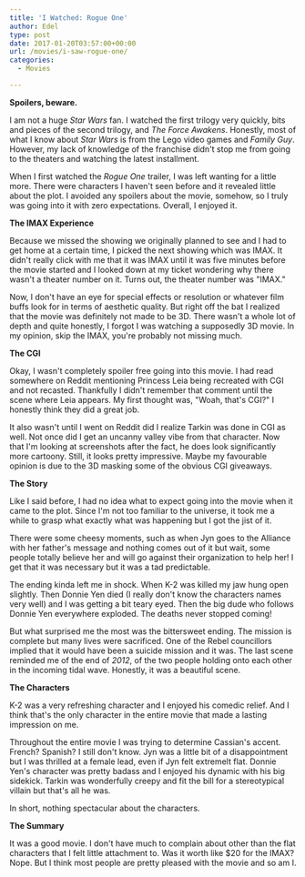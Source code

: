 ```yaml
---
title: 'I Watched: Rogue One'
author: Edel
type: post
date: 2017-01-20T03:57:00+00:00
url: /movies/i-saw-rogue-one/
categories:
  - Movies

---
```

**Spoilers, beware.**

I am not a huge _Star Wars_ fan. I watched the first trilogy very quickly, bits and pieces of the second trilogy, and _The Force Awakens_. Honestly, most of what I know about _Star Wars_ is from the Lego video games and _Family Guy_. However, my lack of knowledge of the franchise didn't stop me from going to the theaters and watching the latest installment.

When I first watched the _Rogue One_ trailer, I was left wanting for a little more. There were characters I haven't seen before and it revealed little about the plot. I avoided any spoilers about the movie, somehow, so I truly was going into it with zero expectations. Overall, I enjoyed it.

<p class="subhead">
  <strong>The IMAX Experience</strong>
</p>

Because we missed the showing we originally planned to see and I had to get home at a certain time, I picked the next showing which was IMAX. It didn't really click with me that it was IMAX until it was five minutes before the movie started and I looked down at my ticket wondering why there wasn't a theater number on it. Turns out, the theater number was "IMAX."

Now, I don't have an eye for special effects or resolution or whatever film buffs look for in terms of aesthetic quality. But right off the bat I realized that the movie was definitely not made to be 3D. There wasn't a whole lot of depth and quite honestly, I forgot I was watching a supposedly 3D movie. In my opinion, skip the IMAX, you're probably not missing much.

<p class="subhead">
  <strong>The CGI</strong>
</p>

Okay, I wasn't completely spoiler free going into this movie. I had read somewhere on Reddit mentioning Princess Leia being recreated with CGI and not recasted. Thankfully I didn't remember that comment until the scene where Leia appears. My first thought was, "Woah, that's CGI?" I honestly think they did a great job.

It also wasn't until I went on Reddit did I realize Tarkin was done in CGI as well. Not once did I get an uncanny valley vibe from that character. Now that I'm looking at screenshots after the fact, he does look significantly more cartoony. Still, it looks pretty impressive. Maybe my favourable opinion is due to the 3D masking some of the obvious CGI giveaways.

<p class="subhead">
  <strong>The Story</strong>
</p>

Like I said before, I had no idea what to expect going into the movie when it came to the plot. Since I'm not too familiar to the universe, it took me a while to grasp what exactly what was happening but I got the jist of it.

There were some cheesy moments, such as when Jyn goes to the Alliance with her father's message and nothing comes out of it but wait, some people totally believe her and will go against their organization to help her! I get that it was necessary but it was a tad predictable.

The ending kinda left me in shock. When K-2 was killed my jaw hung open slightly. Then Donnie Yen died (I really don't know the characters names very well) and I was getting a bit teary eyed. Then the big dude who follows Donnie Yen everywhere exploded. The deaths never stopped coming!

But what surprised me the most was the bittersweet ending. The mission is complete but many lives were sacrificed. One of the Rebel councillors implied that it would have been a suicide mission and it was. The last scene reminded me of the end of _2012_, of the two people holding onto each other in the incoming tidal wave. Honestly, it was a beautiful scene.

<p class="subhead">
  <strong>The Characters</strong>
</p>

K-2 was a very refreshing character and I enjoyed his comedic relief. And I think that's the only character in the entire movie that made a lasting impression on me.

Throughout the entire movie I was trying to determine Cassian's accent. French? Spanish? I still don't know. Jyn was a little bit of a disappointment but I was thrilled at a female lead, even if Jyn felt extremelt flat. Donnie Yen's character was pretty badass and I enjoyed his dynamic with his big sidekick. Tarkin was wonderfully creepy and fit the bill for a stereotypical villain but that's all he was.

In short, nothing spectacular about the characters.

<p class="subhead">
  <strong>The Summary</strong>
</p>

It was a good movie. I don't have much to complain about other than the flat characters that I felt little attachment to. Was it worth like $20 for the IMAX? Nope. But I think most people are pretty pleased with the movie and so am I.